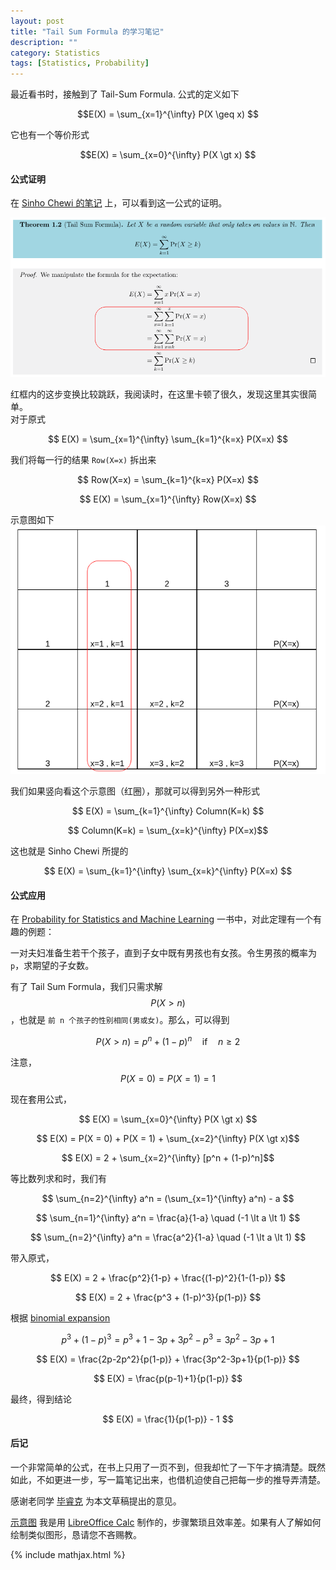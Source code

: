 ```yaml
---
layout: post
title: "Tail Sum Formula 的学习笔记"
description: ""
category: Statistics
tags: [Statistics, Probability]
---
```


最近看书时，接触到了 Tail-Sum Formula. 公式的定义如下  

$$E(X) =  \sum_{x=1}^{\infty} P(X \geq x) $$  

它也有一个等价形式  

$$E(X) =  \sum_{x=0}^{\infty} P(X \gt x) $$  

#### 公式证明  

在 [Sinho Chewi 的笔记][Sinho] 上，可以看到这一公式的证明。

![proof](/images/statistics/tailsum_formula/tailsum_formula_proof.png)

  
红框内的这步变换比较跳跃，我阅读时，在这里卡顿了很久，发现这里其实很简单。  
对于原式  

$$ E(X) = \sum_{x=1}^{\infty} \sum_{k=1}^{k=x} P(X=x) $$  

我们将每一行的结果 `Row(X=x)` 拆出来   

$$ Row(X=x) = \sum_{k=1}^{k=x} P(X=x) $$  

$$ E(X) = \sum_{x=1}^{\infty} Row(X=x) $$  

示意图如下  
![示意图](/images/statistics/tailsum_formula/schematic_diagram.png)  

我们如果竖向看这个示意图（红圈），那就可以得到另外一种形式  

$$ E(X) = \sum_{k=1}^{\infty} Column(K=k) $$  

$$ Column(K=k) = \sum_{x=k}^{\infty} P(X=x)$$  

这也就是 Sinho Chewi 所提的  

$$ E(X) = \sum_{k=1}^{\infty} \sum_{x=k}^{\infty}  P(X=x) $$  


#### 公式应用  
在 [Probability for Statistics and Machine Learning](https://www.worldcat.org/title/probability-for-statistics-and-machine-learning-fundamentals-and-advanced-topics/oclc/706920643&referer=brief_results) 一书中，对此定理有一个有趣的例题：  

一对夫妇准备生若干个孩子，直到子女中既有男孩也有女孩。令生男孩的概率为 `p`，求期望的子女数。  

有了 Tail Sum Formula，我们只需求解 $$ P(X > n) $$，也就是 `前 n 个孩子的性别相同(男或女)`。那么，可以得到  

$$ P(X > n) = p^n + (1-p)^n \quad \textrm{if} \quad n \geq 2$$   

注意，$$P(X = 0) = P(X = 1) = 1$$  

现在套用公式，  

$$ E(X) =  \sum_{x=0}^{\infty} P(X \gt x) $$  

$$ E(X) = P(X = 0) + P(X = 1) + \sum_{x=2}^{\infty} P(X \gt x)$$  

$$ E(X) = 2 + \sum_{x=2}^{\infty} [p^n + (1-p)^n]$$  

等比数列求和时，我们有  

$$ \sum_{n=2}^{\infty} a^n = (\sum_{x=1}^{\infty} a^n) - a $$  


$$ \sum_{n=1}^{\infty} a^n = \frac{a}{1-a} \quad (-1 \lt a \lt 1) $$  


$$ \sum_{n=2}^{\infty} a^n = \frac{a^2}{1-a}  \quad (-1 \lt a \lt 1)   $$  


带入原式，  

$$ E(X) = 2 + \frac{p^2}{1-p} + \frac{(1-p)^2}{1-(1-p)} $$  

$$ E(X) = 2 + \frac{p^3 + (1-p)^3}{p(1-p)}  $$  

根据 [binomial expansion](https://math.stackexchange.com/a/1861172/729703)   

$$ p^3 + (1-p)^3 = p^3 + 1 - 3p + 3p^2-p^3 = 3p^2-3p+1 $$  

$$ E(X) = \frac{2p-2p^2}{p(1-p)} + \frac{3p^2-3p+1}{p(1-p)}  $$  

$$ E(X) = \frac{p(p-1)+1}{p(1-p)}  $$  

最终，得到结论  

$$ E(X) = \frac{1}{p(1-p)} - 1 $$  

#### 后记  
一个非常简单的公式，在书上只用了一页不到，但我却忙了一下午才搞清楚。既然如此，不如更进一步，写一篇笔记出来，也借机迫使自己把每一步的推导弄清楚。  

感谢老同学 [毕睿克](https://www.linkedin.com/in/%E7%9D%BF%E5%85%8B-%E6%AF%95-61407698/) 为本文草稿提出的意见。  

[示意图](/images/statistics/tailsum_formula/schematic_diagram.png) 我是用 [LibreOffice Calc](/resources/statistics/tailsum_formula/image_base.ods) 制作的，步骤繁琐且效率差。如果有人了解如何绘制类似图形，恳请您不吝赐教。

[Sinho]: https://inst.eecs.berkeley.edu/~cs70/su16/static/su16/extra_note/sinho_cs_70_notes.pdf

{% include mathjax.html %}
